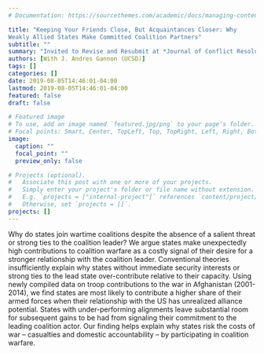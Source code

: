 ```yaml
---
# Documentation: https://sourcethemes.com/academic/docs/managing-content/

title: "Keeping Your Friends Close, But Acquaintances Closer: Why
Weakly Allied States Make Committed Coalition Partners"
subtitle: ""
summary: "Invited to Revise and Resubmit at *Journal of Conflict Resolution*"
authors: [With J. Andres Gannon (UCSD)]
tags: []
categories: []
date: 2019-08-05T14:46:01-04:00
lastmod: 2019-08-05T14:46:01-04:00
featured: false
draft: false

# Featured image
# To use, add an image named `featured.jpg/png` to your page's folder.
# Focal points: Smart, Center, TopLeft, Top, TopRight, Left, Right, BottomLeft, Bottom, BottomRight.
image:
  caption: ""
  focal_point: ""
  preview_only: false

# Projects (optional).
#   Associate this post with one or more of your projects.
#   Simply enter your project's folder or file name without extension.
#   E.g. `projects = ["internal-project"]` references `content/project/deep-learning/index.md`.
#   Otherwise, set `projects = []`.
projects: []
---
```

Why do states join wartime coalitions despite the absence of a salient threat or strong
ties to the coalition leader? We argue states make unexpectedly high contributions to coalition warfare
as a costly signal of their desire for a stronger relationship with the coalition
leader. Conventional theories insufficiently explain why states without immediate security
interests or strong ties to the lead state over-contribute relative to their capacity. Using
newly compiled data on troop contributions to the war in Afghanistan (2001-2014), we
find states are most likely to contribute a higher share of their armed forces when their
relationship with the US has unrealized alliance potential. States with under-performing
alignments leave substantial room for subsequent gains to be had from signaling their commitment to the leading coalition actor. 
Our finding helps explain why states risk the costs
of war – casualties and domestic accountability – by participating in coalition warfare.